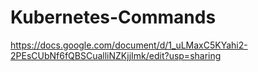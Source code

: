 # Kubernetes-Commands
https://docs.google.com/document/d/1_uLMaxC5KYahi2-2PEsCUbNf6fQBSCualliNZKjjImk/edit?usp=sharing

